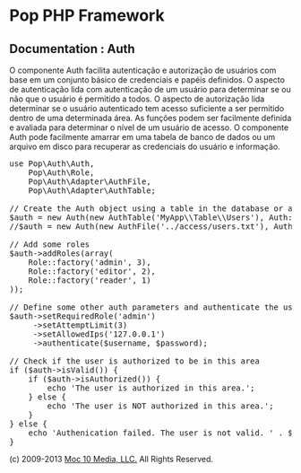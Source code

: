Pop PHP Framework
=================

Documentation : Auth
--------------------

O componente Auth facilita autenticação e autorização de usuários com base em um conjunto básico de credenciais e papéis definidos. O aspecto de autenticação lida com autenticação de um usuário para determinar se ou não que o usuário é permitido a todos. O aspecto de autorização lida determinar se o usuário autenticado tem acesso suficiente a ser permitido dentro de uma determinada área. As funções podem ser facilmente definida e avaliada para determinar o nível de um usuário de acesso. O componente Auth pode facilmente amarrar em uma tabela de banco de dados ou um arquivo em disco para recuperar as credenciais do usuário e informação.

<pre>
use Pop\Auth\Auth,
    Pop\Auth\Role,
    Pop\Auth\Adapter\AuthFile,
    Pop\Auth\Adapter\AuthTable;

// Create the Auth object using a table in the database or a local access file.
$auth = new Auth(new AuthTable('MyApp\\Table\\Users'), Auth::ENCRYPT_SHA1);
//$auth = new Auth(new AuthFile('../access/users.txt'), Auth::ENCRYPT_SHA1);

// Add some roles
$auth->addRoles(array(
    Role::factory('admin', 3),
    Role::factory('editor', 2),
    Role::factory('reader', 1)
));

// Define some other auth parameters and authenticate the user
$auth->setRequiredRole('admin')
     ->setAttemptLimit(3)
     ->setAllowedIps('127.0.0.1')
     ->authenticate($username, $password);

// Check if the user is authorized to be in this area
if ($auth->isValid()) {
    if ($auth->isAuthorized()) {
        echo 'The user is authorized in this area.';
    } else {
        echo 'The user is NOT authorized in this area.';
    }
} else {
    echo 'Authenication failed. The user is not valid. ' . $auth->getResultMessage();
}
</pre>

(c) 2009-2013 [Moc 10 Media, LLC.](http://www.moc10media.com) All Rights Reserved.
